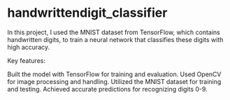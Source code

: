 # handwrittendigit_classifier


In this project, I used the MNIST dataset from TensorFlow, which contains handwritten digits, to train a neural network that classifies these digits with high accuracy.

Key features:

Built the model with TensorFlow for training and evaluation.
Used OpenCV for image processing and handling.
Utilized the MNIST dataset for training and testing.
Achieved accurate predictions for recognizing digits 0-9.


